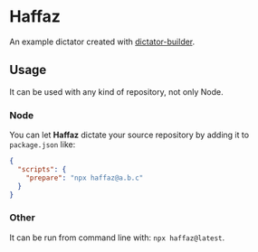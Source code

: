 # Haffaz

An example dictator created with [dictator-builder](https://github.com/tomasbjerre/dictator-builder).

## Usage

It can be used with any kind of repository, not only Node.

### Node

You can let **Haffaz** dictate your source repository by adding it to `package.json` like:

```json
{
  "scripts": {
    "prepare": "npx haffaz@a.b.c"
  }
}
```

### Other

It can be run from command line with: `npx haffaz@latest`.
